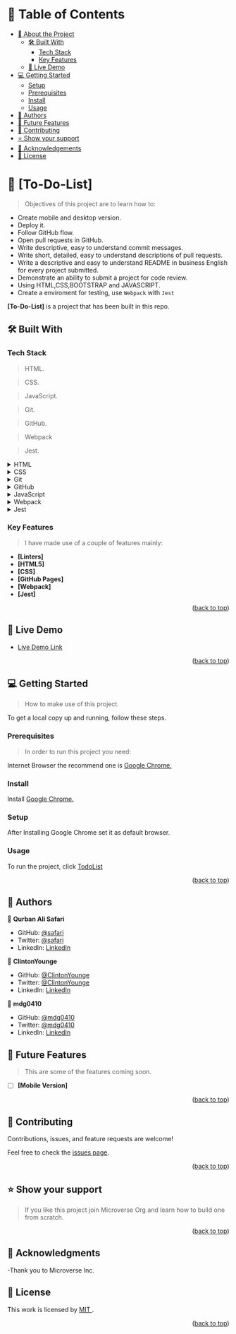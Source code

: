 <a name="readme-top"></a>
# 📗 Table of Contents

- [📖 About the Project](#about-project)
  - [🛠 Built With](#built-with)
    - [Tech Stack](#tech-stack)
    - [Key Features](#key-features)
  - [🚀 Live Demo](#live-demo)
- [💻 Getting Started](#getting-started)
  - [Setup](#setup)
  - [Prerequisites](#prerequisites)
  - [Install](#install)
  - [Usage](#usage)
- [👥 Authors](#authors)
- [🔭 Future Features](#future-features)
- [🤝 Contributing](#contributing)
- [⭐️ Show your support](#support)
- [🙏 Acknowledgements](#acknowledgements)
- [📝 License](#license)

<!------------------------ PROJECT DESCRIPTION----------->

# 📖 [To-Do-List] <a name="about-project"></a>
> Objectives of this project are to learn how to:

- Create mobile and desktop version.
- Deploy it.
- Follow GitHub flow.
- Open pull requests in GitHub.
- Write descriptive, easy to understand commit messages.
- Write short, detailed, easy to understand descriptions of pull requests.
- Write a descriptive and easy to understand README in business English for every project submitted.
- Demonstrate an ability to submit a project for code review.
- Using HTML,CSS,BOOTSTRAP and JAVASCRIPT.
- Create a enviroment for testing, use `Webpack` with `Jest`

**[To-Do-List]** is a project that has been built in this repo.

## 🛠 Built With <a name="built-with"></a>

### Tech Stack <a name="tech-stack"></a>

> HTML.

> CSS.

> JavaScript.

> Git.

> GitHub.

> Webpack

> Jest.

<details>
  <summary>HTML</summary>
  <ul>
    <li><a href="https://en.wikipedia.org/wiki/HTML"> HTML5 </a></li>
  </ul>
</details>

<details>
  <summary>CSS</summary>
  <ul>
    <li><a href="https://en.wikipedia.org/wiki/CSS"> CSS </a></li>
  </ul>
</details>

<details>
<summary>Git</summary>
  <ul>
    <li><a href="https://en.wikipedia.org/wiki/Git"> Git </a></li>
  </ul>
</details>

<details>
<summary> GitHub </summary>
  <ul>
    <li><a href="https://en.wikipedia.org/wiki/GitHub"> GitHub </a></li>
  </ul>
</details>

<details>
<summary> JavaScript </summary>
  <ul>
    <li><a href="https://www.javascript.com/"> JavaScript </a></li>
  </ul>
</details>

<details>
<summary> Webpack </summary>
  <ul>
    <li><a href="https://webpack.js.org/"> Webpack </a></li>
  </ul>
</details>

<details>
<summary> Jest </summary>
  <ul>
    <li><a href="https://jestjs.io/"> Jest </a></li>
  </ul>
</details>

<!-- Features -->

### Key Features <a name="key-features"></a>

> I have made use of a couple of features mainly:

- **[Linters]**
- **[HTML5]**
- **[CSS]**
- **[GitHub Pages]**
- **[Webpack]**
- **[Jest]**

<p align="right">(<a href="#readme-top">back to top</a>)</p>

<!-- LIVE DEMO -->

## 🚀 Live Demo <a name="live-demo"></a>
<!------------------------Pleas update the link -------------->

- [Live Demo Link](https://ali-0111.github.io/To-Do-List/dist/)


<p align="right">(<a href="#readme-top">back to top</a>)</p>

<!-- GETTING STARTED -->

## 💻 Getting Started <a name="getting-started"></a>

> How to make use of this project.

To get a local copy up and running, follow these steps.

### Prerequisites

> In order to run this project you need:

Internet Browser the recommend one is <a href="https://www.google.com/chrome/">Google Chrome.</a>

### Install

Install <a href="https://www.google.com/chrome/">Google Chrome.</a>

### Setup

After Installing Google Chrome set it as default browser.

### Usage
<!----------------Please add the new link ------------------->
To run the project, click [TodoList](https://github.com/Ali-0111/To-Do-List)

<p align="right">(<a href="#readme-top">back to top</a>)</p>

<!-- AUTHORS -->

## 👥 Authors <a name="authors"></a>

👤 **Qurban Ali Safari**

- GitHub: [@safari](https://github.com/Ali-0111)
- Twitter: [@safari](https://twitter.com/qurban_safari)
- LinkedIn: [LinkedIn](https://www.linkedin.com/in/ali-safari-695214202/)

👤 **ClintonYounge**

- GitHub: [@ClintonYounge](https://github.com/ClintonYounge)
- Twitter: [@ClintonYounge](https://twitter.com/YoungeCjay)
- LinkedIn: [LinkedIn](https://www.linkedin.com/in/clinton-younge-83386a25a/)

👤 **mdg0410**

- GitHub: [@mdg0410](https://github.com/mdg0410)
- Twitter: [@mdg0410](https://twitter.com/steven_levoyer)
- LinkedIn: [LinkedIn](https://www.linkedin.com/in/richard-steven-levoyer-chavez-9b902525b/)


<!-- FUTURE FEATURES -->

## 🔭 Future Features <a name="future-features"></a>

> This are some of the features coming soon.

- [ ] **[Mobile Version]**

<p align="right">(<a href="#readme-top">back to top</a>)</p>

<!-- CONTRIBUTING -->

## 🤝 Contributing <a name="contributing"></a>

Contributions, issues, and feature requests are welcome!

Feel free to check the [issues page](../../issues/).

<p align="right">(<a href="#readme-top">back to top</a>)</p>

<!-- SUPPORT -->

## ⭐️ Show your support <a name="support"></a>

> If you like this project join Microverse Org and learn how to build one from scratch.

<p align="right">(<a href="#readme-top">back to top</a>)</p>

<!-- ACKNOWLEDGEMENTS -->

## 🙏 Acknowledgments <a name="acknowledgements"></a>
-Thank you to Microverse Inc.
<!-- LICENSE -->

## 📝 License <a name="license"></a>
This work is licensed by <a rel="license" href="./LICENSE">MIT </a>.
<p align="right">(<a href="#readme-top">back to top</a>)</p>